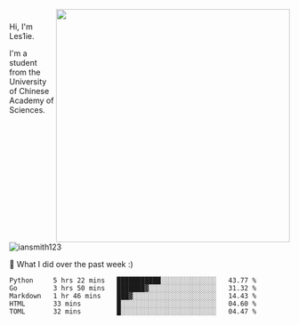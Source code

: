 <img align="right" src="https://github-readme-stats.vercel.app/api?username=iansmith123&show_icons=true&hide_border=true" width="420">

### 
Hi, I'm Les1ie. 

I'm a student from the University of Chinese Academy of Sciences.

<img src="https://komarev.com/ghpvc/?username=iansmith123" alt="iansmith123" />




🔭 What I did over the past week :)
<!--START_SECTION:waka-->
```text
Python     5 hrs 22 mins   ███████████░░░░░░░░░░░░░░   43.77 % 
Go         3 hrs 50 mins   ███████▓░░░░░░░░░░░░░░░░░   31.32 % 
Markdown   1 hr 46 mins    ███▓░░░░░░░░░░░░░░░░░░░░░   14.43 % 
HTML       33 mins         █░░░░░░░░░░░░░░░░░░░░░░░░   04.60 % 
TOML       32 mins         █░░░░░░░░░░░░░░░░░░░░░░░░   04.47 % 
```
<!--END_SECTION:waka-->


<!--
**IanSmith123/IanSmith123** is a ✨ _special_ ✨ repository because its `README.md` (this file) appears on your GitHub profile.
<img src="https://github.githubassets.com/images/spinners/octocat-spinner-64.gif">

Here are some ideas to get you started:

- 🔭 I’m currently working on ...
- 🌱 I’m currently learning ...
- 👯 I’m looking to collaborate on ...
- 🤔 I’m looking for help with ...
- 💬 Ask me about ...
- 📫 How to reach me: ...
- 😄 Pronouns: ...
- ⚡ Fun fact: ...
-->
